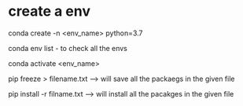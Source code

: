 # create a env

conda create -n <env_name> python=3.7

conda env list - to check all the envs

conda activate <env_name>

pip freeze > filename.txt  --> will save all the packaegs in the given file

pip install -r filname.txt --> will install all the pacakges in the given file